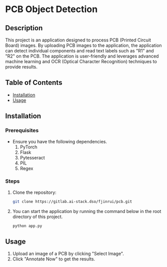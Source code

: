 # PCB Object Detection

## Description
This project is an application designed to process PCB (Printed Circuit Board) images. By uploading PCB images to the application, the application can detect individual components and read text labels such as "R1" and "R2" on the PCB. The application is user-friendly and leverages advanced machine learning and OCR (Optical Character Recognition) techniques to provide results.

## Table of Contents
- [Installation](#installation)
- [Usage](#usage)

## Installation
### Prerequisites
- Ensure you have the following dependencies.
  1. PyTorch
  2. Flask
  3. Pytesseract
  4. PIL
  5. Regex

### Steps
1. Clone the repository:
   ```sh
   git clone https://gitlab.ai-stack.dso/fjinrui/pcb.git

2. You can start the application by running the command below in the root directory of this project.
   ```sh
   python app.py
## Usage
1. Upload an image of a PCB by clicking "Select Image".
2. Click "Annotate Now" to get the results. 
